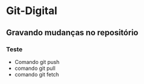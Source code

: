 # Git-Digital

## Gravando mudanças no repositório

### Teste

* Comando git push
* comando git pull
* comando git fetch
